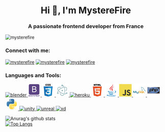<h1 align="center">Hi 👋, I'm MystereFire</h1>
<h3 align="center">A passionate frontend developer from France</h3>

<p align="left"> <img src="https://komarev.com/ghpvc/?username=mysterefire&label=Profile%20views&color=0e75b6&style=flat" alt="mysterefire" /> </p>

<h3 align="left">Connect with me:</h3>
<p align="left">
<a href="https://codepen.io/mysterefire" target="blank"><img align="center" src="https://cdn.jsdelivr.net/npm/simple-icons@3.0.1/icons/codepen.svg" alt="mysterefire" height="30" width="40" /></a>
<a href="https://twitter.com/mysterefire" target="blank"><img align="center" src="https://cdn.jsdelivr.net/npm/simple-icons@3.0.1/icons/twitter.svg" alt="mysterefire" height="30" width="40" /></a>
<a href="https://www.youtube.com/c/mysterefire" target="blank"><img align="center" src="https://cdn.jsdelivr.net/npm/simple-icons@3.0.1/icons/youtube.svg" alt="mysterefire" height="30" width="40" /></a>
</p>

<h3 align="left">Languages and Tools:</h3>
<p align="left"> <a href="https://www.blender.org/" target="_blank"> <img src="https://download.blender.org/branding/community/blender_community_badge_white.svg" alt="blender" width="40" height="40"/> </a> <a href="https://getbootstrap.com" target="_blank"> <img src="https://raw.githubusercontent.com/devicons/devicon/master/icons/bootstrap/bootstrap-plain-wordmark.svg" alt="bootstrap" width="40" height="40"/> </a> <a href="https://www.w3schools.com/css/" target="_blank"> <img src="https://raw.githubusercontent.com/devicons/devicon/master/icons/css3/css3-original-wordmark.svg" alt="css3" width="40" height="40"/> </a> <a href="https://www.electronjs.org" target="_blank"> <img src="https://raw.githubusercontent.com/devicons/devicon/master/icons/electron/electron-original.svg" alt="electron" width="40" height="40"/> </a> <a href="https://heroku.com" target="_blank"> <img src="https://www.vectorlogo.zone/logos/heroku/heroku-icon.svg" alt="heroku" width="40" height="40"/> </a> <a href="https://www.w3.org/html/" target="_blank"> <img src="https://raw.githubusercontent.com/devicons/devicon/master/icons/html5/html5-original-wordmark.svg" alt="html5" width="40" height="40"/> </a> <a href="https://www.java.com" target="_blank"> <img src="https://raw.githubusercontent.com/devicons/devicon/master/icons/java/java-original.svg" alt="java" width="40" height="40"/> </a> <a href="https://developer.mozilla.org/en-US/docs/Web/JavaScript" target="_blank"> <img src="https://raw.githubusercontent.com/devicons/devicon/master/icons/javascript/javascript-original.svg" alt="javascript" width="40" height="40"/> </a> <a href="https://www.mysql.com/" target="_blank"> <img src="https://raw.githubusercontent.com/devicons/devicon/master/icons/mysql/mysql-original-wordmark.svg" alt="mysql" width="40" height="40"/> </a> <a href="https://www.php.net" target="_blank"> <img src="https://raw.githubusercontent.com/devicons/devicon/master/icons/php/php-original.svg" alt="php" width="40" height="40"/> </a> <a href="https://www.python.org" target="_blank"> <img src="https://raw.githubusercontent.com/devicons/devicon/master/icons/python/python-original.svg" alt="python" width="40" height="40"/> </a> <a href="https://unity.com/" target="_blank"> <img src="https://www.vectorlogo.zone/logos/unity3d/unity3d-icon.svg" alt="unity" width="40" height="40"/> </a> <a href="https://unrealengine.com/" target="_blank"> <img src="https://raw.githubusercontent.com/kenangundogan/fontisto/036b7eca71aab1bef8e6a0518f7329f13ed62f6b/icons/svg/brand/unreal-engine.svg" alt="unreal" width="40" height="40"/> </a> <a href="https://www.adobe.com/products/xd.html" target="_blank"> <img src="https://cdn.worldvectorlogo.com/logos/adobe-xd.svg" alt="xd" width="40" height="40"/> </a> </p>


![Anurag's github stats](https://github-readme-stats.vercel.app/api?username=MystereFire&count_private=true&show_icons=true&theme=dark)
<br />
[![Top Langs](https://github-readme-stats.vercel.app/api/top-langs/?username=MystereFire&theme=dark)](https://github.com/anuraghazra/github-readme-stats)

